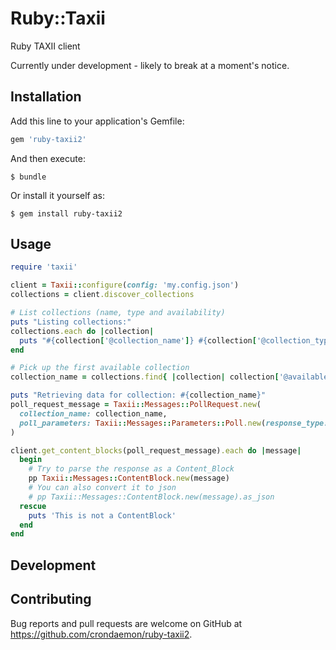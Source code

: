 # Ruby::Taxii

Ruby TAXII client

Currently under development - likely to break at a moment's notice.

## Installation

Add this line to your application's Gemfile:

```ruby
gem 'ruby-taxii2'
```

And then execute:

    $ bundle

Or install it yourself as:

    $ gem install ruby-taxii2

## Usage

```ruby
require 'taxii'

client = Taxii::configure(config: 'my.config.json')
collections = client.discover_collections

# List collections (name, type and availability)
puts "Listing collections:"
collections.each do |collection|
  puts "#{collection['@collection_name']} #{collection['@collection_type']} #{collection['@available']}"
end

# Pick up the first available collection
collection_name = collections.find{ |collection| collection['@available'] == 'true' }['@collection_name']

puts "Retrieving data for collection: #{collection_name}"
poll_request_message = Taxii::Messages::PollRequest.new(
  collection_name: collection_name,
  poll_parameters: Taxii::Messages::Parameters::Poll.new(response_type: 'FULL')
)

client.get_content_blocks(poll_request_message).each do |message|
  begin
    # Try to parse the response as a Content_Block
    pp Taxii::Messages::ContentBlock.new(message)
    # You can also convert it to json
    # pp Taxii::Messages::ContentBlock.new(message).as_json
  rescue
    puts 'This is not a ContentBlock'
  end
end
```

## Development


## Contributing

Bug reports and pull requests are welcome on GitHub at https://github.com/crondaemon/ruby-taxii2.
